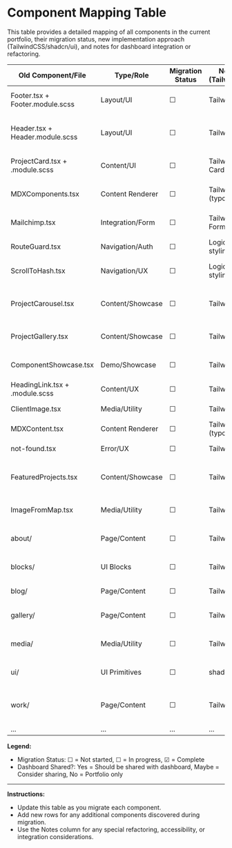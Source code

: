 # Component Mapping Table

This table provides a detailed mapping of all components in the current portfolio, their migration status, new implementation approach (TailwindCSS/shadcn/ui), and notes for dashboard integration or refactoring.

| Old Component/File              | Type/Role        | Migration Status | New Approach (Tailwind/shadcn/ui) | Dashboard Shared? | Notes                                                           |
| ------------------------------- | ---------------- | ---------------- | --------------------------------- | ----------------- | --------------------------------------------------------------- |
| Footer.tsx + Footer.module.scss | Layout/UI        | ☐                | Tailwind (custom)                 | Yes               | Remove SCSS, use Tailwind for layout, spacing, and colors       |
| Header.tsx + Header.module.scss | Layout/UI        | ☐                | Tailwind (custom)                 | Yes               | Rebuild with Tailwind flex/grid, accessibility improvements     |
| ProjectCard.tsx + .module.scss  | Content/UI       | ☐                | Tailwind + shadcn/ui Card         | Yes               | Use shadcn/ui Card, Tailwind for custom states                  |
| MDXComponents.tsx               | Content Renderer | ☐                | Tailwind (typography, code)       | Yes               | Ensure all MDX elements use Tailwind classes                    |
| Mailchimp.tsx                   | Integration/Form | ☐                | Tailwind + shadcn/ui Form         | Maybe             | Refactor form, feedback, and validation UI                      |
| RouteGuard.tsx                  | Navigation/Auth  | ☐                | Logic only, minimal styling       | Maybe             | Ensure logic is style-agnostic                                  |
| ScrollToHash.tsx                | Navigation/UX    | ☐                | Logic only, minimal styling       | Maybe             | Ensure smooth scroll works with new layout                      |
| ProjectCarousel.tsx             | Content/Showcase | ☐                | Tailwind (custom)                 | Maybe             | Refactor for Tailwind, consider shadcn/ui Carousel if available |
| ProjectGallery.tsx              | Content/Showcase | ☐                | Tailwind (custom)                 | Maybe             | Refactor for Tailwind, accessibility check                      |
| ComponentShowcase.tsx           | Demo/Showcase    | ☐                | Tailwind (custom)                 | Maybe             | Use for dashboard/portfolio shared demos                        |
| HeadingLink.tsx + .module.scss  | Content/UX       | ☐                | Tailwind (custom)                 | Yes               | Use Tailwind for anchor styling                                 |
| ClientImage.tsx                 | Media/Utility    | ☐                | Tailwind (custom)                 | Yes               | Ensure responsive images, alt text                              |
| MDXContent.tsx                  | Content Renderer | ☐                | Tailwind (typography, code)       | Yes               | Consistent with MDXComponents                                   |
| not-found.tsx                   | Error/UX         | ☐                | Tailwind (custom)                 | Yes               | Use Tailwind for error page styling                             |
| FeaturedProjects.tsx            | Content/Showcase | ☐                | Tailwind (custom)                 | Yes               | Refactor for Tailwind, dashboard integration                    |
| ImageFromMap.tsx                | Media/Utility    | ☐                | Tailwind (custom)                 | Yes               | Refactor for Tailwind, ensure responsive images                 |
| about/                          | Page/Content     | ☐                | Tailwind (custom)                 | Maybe             | Refactor About page and sections for Tailwind                   |
| blocks/                         | UI Blocks        | ☐                | Tailwind/shadcn/ui                | Maybe             | Audit and refactor reusable blocks for Tailwind                 |
| blog/                           | Page/Content     | ☐                | Tailwind (custom)                 | Maybe             | Refactor Blog index and post layouts                            |
| gallery/                        | Page/Content     | ☐                | Tailwind (custom)                 | Maybe             | Refactor Gallery page and components                            |
| media/                          | Media/Utility    | ☐                | Tailwind (custom)                 | Maybe             | Refactor media utilities and components                         |
| ui/                             | UI Primitives    | ☐                | shadcn/ui + Tailwind              | Yes               | Centralize primitives for dashboard/portfolio                   |
| work/                           | Page/Content     | ☐                | Tailwind (custom)                 | Maybe             | Refactor Work/Projects index and detail pages                   |
| ...                             | ...              | ...              | ...                               | ...               | ...                                                             |

**Legend:**

- Migration Status: ☐ = Not started, ☐ = In progress, ☑ = Complete
- Dashboard Shared?: Yes = Should be shared with dashboard, Maybe = Consider sharing, No = Portfolio only

---

**Instructions:**

- Update this table as you migrate each component.
- Add new rows for any additional components discovered during migration.
- Use the Notes column for any special refactoring, accessibility, or integration considerations.
